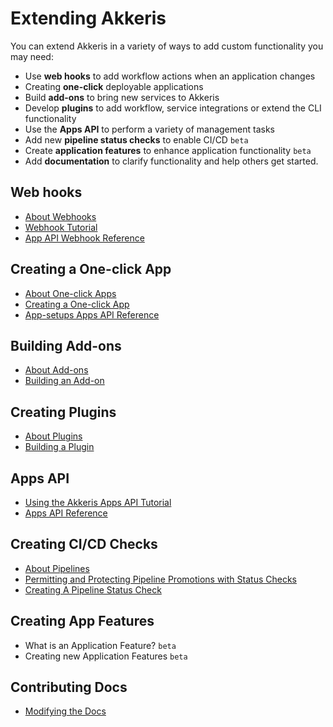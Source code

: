 # Extending Akkeris

You can extend Akkeris in a variety of ways to add custom functionality you may need:

* Use **web hooks** to add workflow actions when an application changes
* Creating **one-click** deployable applications
* Build **add-ons** to bring new services to Akkeris
* Develop **plugins** to add workflow, service integrations or extend the CLI functionality
* Use the **Apps API** to perform a variety of management tasks
* Add new **pipeline status checks** to enable CI/CD `beta`
* Create **application features** to enhance application functionality `beta`
* Add **documentation** to clarify functionality and help others get started.

## Web hooks

* [About Webhooks](/architecture/webhooks.md)
* [Webhook Tutorial](/architecture/webhooks.md#getting-started)
* [App API Webhook Reference](/architecture/apps-api.md#webhooks)

## Creating a One-click App

* [About One-click Apps](/one-click/creating.md)
* [Creating a One-click App](/one-click/creating.md)
* [App-setups Apps API Reference](/architecture/apps-api.md#app-setup)

## Building Add-ons

* [About Add-ons](/architecture/addons.md)
* [Building an Add-on](/extending-akkeris/building-addons.md)

## Creating Plugins

* [About Plugins](/architecture/plugins.md)
* [Building a Plugin](/extending-akkeris/creating-plugins.md)

## Apps API

* [Using the Akkeris Apps API Tutorial](/extending-akkeris/akkeris-apps-api-tutorial.md)
* [Apps API Reference](/architecture/apps-api.md)

## Creating CI/CD Checks

* [About Pipelines](/architecture/pipelines.md)
* [Permitting and Protecting Pipeline Promotions with Status Checks](/architecture/pipelines.md#pipeline-status-checks-beta)
* [Creating A Pipeline Status Check](/architecture/apps-api.md#release-statuses)

## Creating App Features

* What is an Application Feature? `beta`
* Creating new Application Features `beta`

## Contributing Docs

* [Modifying the Docs](/extending-akkeris/modifying-docs.md)

